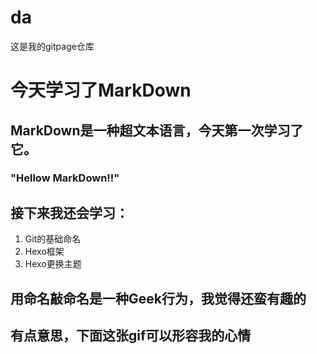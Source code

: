 # da
这是我的gitpage仓库
# 今天学习了MarkDown
## MarkDown是一种超文本语言，今天第一次学习了它。
### "Hellow MarkDown!!"
## 接下来我还会学习：
1. Git的基础命名
1. Hexo框架
1. Hexo更换主题
## 用命名敲命名是一种Geek行为，我觉得还蛮有趣的
## 有点意思，下面这张gif可以形容我的心情

